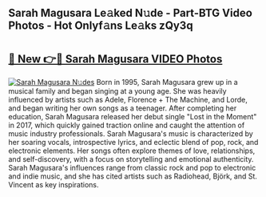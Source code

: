 ## Sarah Magusara Le𝚊ked N𝚞de - Part-BTG Video Photos - Hot Onlyf𝚊ns Le𝚊ks zQy3q

# <h2><a href="http://ab70503.deff.icu/?id=Sarah+Magusara">🔗 New 👉🔴 Sarah Magusara VIDEO Photos</a></h2>

[![Sarah Magusara N𝚞des](https://i.imgur.com/rIISA9y.gif)](http://ab70503.deff.icu/?id=Sarah+Magusara)
Born in 1995, Sarah Magusara grew up in a musical family and began singing at a young age. She was heavily influenced by artists such as Adele, Florence + The Machine, and Lorde, and began writing her own songs as a teenager. After completing her education, Sarah Magusara released her debut single "Lost in the Moment" in 2017, which quickly gained traction online and caught the attention of music industry professionals. Sarah Magusara's music is characterized by her soaring vocals, introspective lyrics, and eclectic blend of pop, rock, and electronic elements. Her songs often explore themes of love, relationships, and self-discovery, with a focus on storytelling and emotional authenticity. Sarah Magusara's influences range from classic rock and pop to electronic and indie music, and she has cited artists such as Radiohead, Björk, and St. Vincent as key inspirations.
